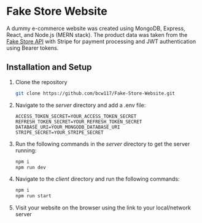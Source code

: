 # Fake Store Website 
A dummy e-commerce website was created using MongoDB, Express, React, and Node.js (MERN stack). The product data was taken from the [Fake Store API](https://fakestoreapi.com/) with Stripe for payment processing and JWT authentication using Bearer tokens. 

## Installation and Setup
1. Clone the repository
   ``` bash
   git clone https://github.com/bcw117/Fake-Store-Website.git
   ```
2. Navigate to the *server* directory and add a .env file:
   ``` env
   ACCESS_TOKEN_SECRET=YOUR_ACCESS_TOKEN_SECRET
   REFRESH_TOKEN_SECRET=YOUR_REFRESH_TOKEN_SECRET
   DATABASE_URI=YOUR_MONGODB_DATABASE_URI
   STRIPE_SECRET=YOUR_STRIPE_SECRET
   ```
3. Run the following commands in the *server* directory to get the server running:
   ``` bash
   npm i
   npm run dev
   ```
4. Navigate to the *client* directory and run the following commands:
   ``` bash
   npm i
   npm run start
   ```
5. Visit your website on the browser using the link to your local/network server
   

